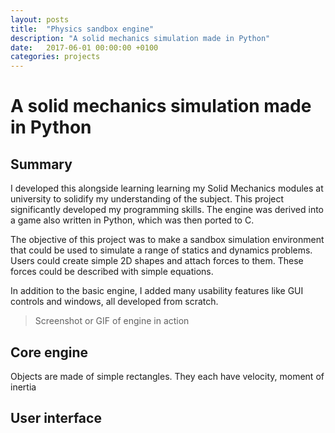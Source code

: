 ```yaml
---
layout: posts
title:  "Physics sandbox engine"
description: "A solid mechanics simulation made in Python"
date:   2017-06-01 00:00:00 +0100
categories: projects
---
```


# A solid mechanics simulation made in Python

## Summary

I developed this alongside learning learning my Solid Mechanics modules at university to solidify my understanding of the subject. This project significantly developed my programming skills. The engine was derived into a game also written in Python, which was then ported to C.

The objective of this project was to make a sandbox simulation environment that could be used to simulate a range of statics and dynamics problems. Users could create simple 2D shapes and attach forces to them. These forces could be described with simple equations.

In addition to the basic engine, I added many usability features like GUI controls and windows, all developed from scratch.

> Screenshot or GIF of engine in action

## Core engine

Objects are made of simple rectangles. They each have velocity, moment of inertia

## User interface




[panel-mockup]:	 https://image.shutterstock.com/image-vector/prohibited-signs-isolated-on-white-260nw-1890653254.jpg